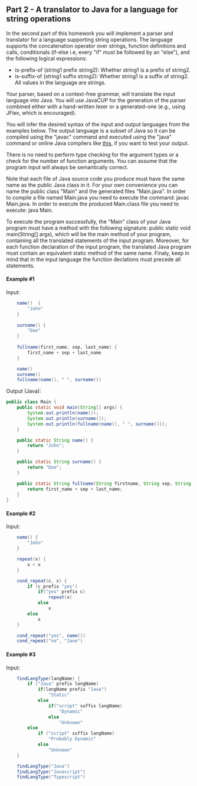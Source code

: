 ## Part 2 - A translator to Java for a language for string operations
In the second part of this homework you will implement a parser and translator for a language supporting string operations. The language supports the concatenation operator over strings, function definitions and calls, conditionals (if-else i.e, every "if" must be followed by an "else"), and the following logical expressions:

* is-prefix-of (string1 prefix string2): Whether string1 is a prefix of string2.
* is-suffix-of (string1 suffix string2): Whether string1 is a suffix of string2.
All values in the language are strings.

Your parser, based on a context-free grammar, will translate the input language into Java. You will use JavaCUP for the generation of the parser combined either with a hand-written lexer or a generated-one (e.g., using JFlex, which is encouraged).

You will infer the desired syntax of the input and output languages from the examples below. The output language is a subset of Java so it can be compiled using the "javac" command and executed using the "java" command or online Java compilers like [this](http://repl.it/languages/java), if you want to test your output.

There is no need to perform type checking for the argument types or a check for the number of function arguments. You can assume that the program input will always be semantically correct.

Note that each file of Java source code you produce must have the same name as the public Java class in it. For your own convenience you can name the public class "Main" and the generated files "Main.java". In order to compile a file named Main.java you need to execute the command: javac Main.java. In order to execute the produced Main.class file you need to execute: java Main.

To execute the program successfully, the "Main" class of your Java program must have a method with the following signature: public static void main(String[] args), which will be the main method of your program, containing all the translated statements of the input program. Moreover, for each function declaration of the input program, the translated Java program must contain an equivalent static method of the same name. Finaly, keep in mind that in the input language the function declations must precede all statements.

#### Example #1
Input:
```java
    name()  {
        "John"
    }
    
    surname() {
        "Doe"
    }
    
    fullname(first_name, sep, last_name) {
        first_name + sep + last_name
    }

    name()
    surname()
    fullname(name(), " ", surname())
```
Output (Java):
```java
public class Main {
    public static void main(String[] args) {
        System.out.println(name());
        System.out.println(surname());
        System.out.println(fullname(name(), " ", surname()));
    }

    public static String name() {
        return "John";
    }

    public static String surname() {
        return "Doe";
    }

    public static String fullname(String firstname, String sep, String last_name) {
        return first_name + sep + last_name;
    }
}
```
#### Example #2
Input:
```java
    name() {
        "John"
    }

    repeat(x) {
        x + x
    }

    cond_repeat(c, x) {
        if (c prefix "yes")
            if("yes" prefix c)
                repeat(x)
            else
                x
        else
            x
    }

    cond_repeat("yes", name())
    cond_repeat("no", "Jane")
```
#### Example #3
Input:
```java
    findLangType(langName) {
        if ("Java" prefix langName)
            if(langName prefix "Java")
                "Static"
            else
                if("script" suffix langName)
                    "Dynamic"
                else
                    "Unknown"
        else
            if ("script" suffix langName)
                "Probably Dynamic"
            else
                "Unknown"
    }

    findLangType("Java")
    findLangType("Javascript")
    findLangType("Typescript")
```
